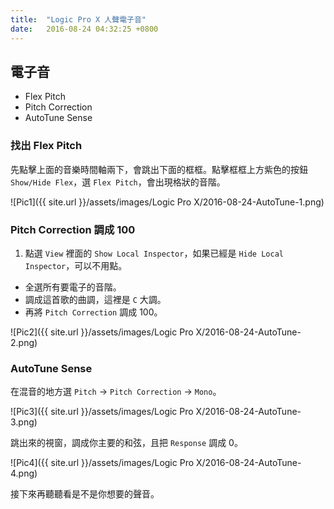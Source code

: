 ```yaml
---
title:  "Logic Pro X 人聲電子音"
date:   2016-08-24 04:32:25 +0800
---
```


## 電子音

- Flex Pitch
- Pitch Correction
- AutoTune Sense

### 找出 Flex Pitch

先點擊上面的音樂時間軸兩下，會跳出下面的框框。點擊框框上方紫色的按鈕 `Show/Hide Flex`，選 `Flex Pitch`，會出現格狀的音階。

![Pic1]({{ site.url }}/assets/images/Logic Pro X/2016-08-24-AutoTune-1.png)

<!--excerpt-->
### Pitch Correction 調成 100

1. 點選 `View` 裡面的 `Show Local Inspector`，如果已經是 `Hide Local Inspector`，可以不用點。
- 全選所有要電子的音階。
- 調成這首歌的曲調，這裡是 `C` 大調。
- 再將 `Pitch Correction` 調成 100。

![Pic2]({{ site.url }}/assets/images/Logic Pro X/2016-08-24-AutoTune-2.png)

### AutoTune Sense

在混音的地方選 `Pitch` -> `Pitch Correction` -> `Mono`。

![Pic3]({{ site.url }}/assets/images/Logic Pro X/2016-08-24-AutoTune-3.png)

跳出來的視窗，調成你主要的和弦，且把 `Response` 調成 0。

![Pic4]({{ site.url }}/assets/images/Logic Pro X/2016-08-24-AutoTune-4.png)

接下來再聽聽看是不是你想要的聲音。
